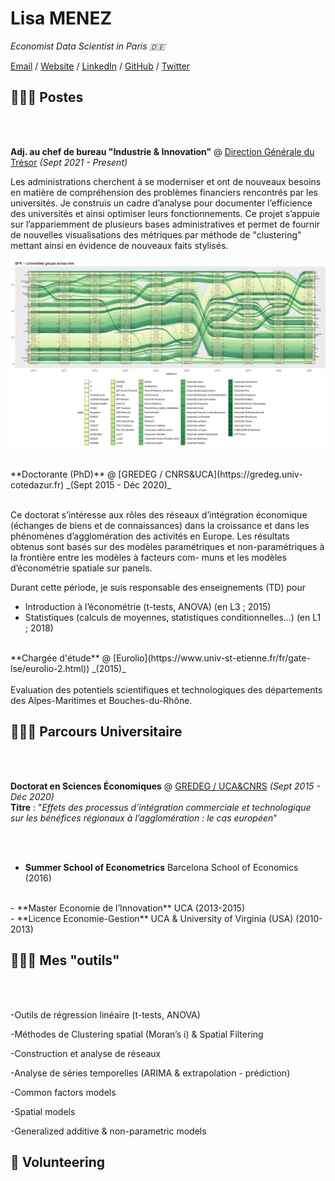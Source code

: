 # Lisa MENEZ

_Economist Data Scientist in Paris 🇩🇪_ <br>

[Email](mailto:lisa.menez@free.fr) / [Website](https://lmermaid.github.io/cv_eng) / [LinkedIn](https://www.linkedin.com/in/lisa-menez-10b6631ba/) / [GitHub](https://github.com/lmermaid/) / [Twitter](https://twitter.com/lisamenez/) 

## 👩🏼‍💻 Postes 
<br><br>

**Adj. au chef de bureau "Industrie & Innovation"** @ [Direction Générale du Trésor](https://www.tresor.economie.gouv.fr/) _(Sept 2021 - Present)_ <br>

Les administrations cherchent à se moderniser et ont de nouveaux
besoins en matière de compréhension des problèmes financiers
rencontrés par les universités. Je construis un cadre d’analyse pour
documenter l’efficience des universités et ainsi optimiser leurs
fonctionnements. Ce projet s’appuie sur l’appariemment de plusieurs
bases administratives et permet de fournir de nouvelles
visualisations des métriques par méthode de "clustering" mettant ainsi
en évidence de nouveaux faits stylisés.

![Universités](/assets/images/BNR.png)

<br>
**Doctorante (PhD)** @ [GREDEG / CNRS&UCA](https://gredeg.univ-cotedazur.fr) _(Sept 2015 - Déc 2020)_  <br>
<br>

Ce doctorat s’intéresse aux rôles des réseaux d’intégration économique
(échanges de biens et de connaissances) dans la croissance et dans les
phénomènes d’agglomération des activités en Europe. Les résultats
obtenus sont basés sur des modèles paramétriques et non-paramétriques
à la frontière entre les modèles à facteurs com- muns et les modèles
d’économétrie spatiale sur panels.

Durant cette période, je suis responsable des enseignements (TD) pour
- Introduction à l’économétrie (t-tests, ANOVA) (en L3 ; 2015)
- Statistiques (calculs de moyennes, statistiques conditionnelles...) (en L1 ; 2018)

<br>
**Chargée d'étude** @ [Eurolio](https://www.univ-st-etienne.fr/fr/gate-lse/eurolio-2.html)) _(2015)_  <br>
<br>
Evaluation des potentiels scientifiques et technologiques des départements des
Alpes-Maritimes et Bouches-du-Rhône.

## 👩🏼‍💻 Parcours Universitaire
<br><br>

**Doctorat en Sciences Économiques** @ [GREDEG / UCA&CNRS](www.unice.fr)  _(Sept 2015 - Déc 2020)_ <br>
**Titre** : "*Effets des processus d’intégration commerciale et technologique sur les
bénéfices régionaux à l’agglomération : le cas européen*"

<br><br>

- **Summer School of Econometrics** Barcelona School of Economics (2016)
<br>
- **Master Economie de l’Innovation** UCA (2013-2015)
<br>
- **Licence Economie-Gestion** UCA & University of Virginia (USA) (2010-2013)
<br>

## 👩🏼‍💻 Mes "outils"
<br><br>

-Outils de régression linéaire (t-tests, ANOVA)

-Méthodes de Clustering spatial (Moran’s i) & Spatial Filtering

-Construction et analyse de réseaux

-Analyse de séries temporelles (ARIMA & extrapolation - prédiction)

-Common factors models

-Spatial models

-Generalized additive & non-parametric models

## 📌 Volunteering
<br><br>
